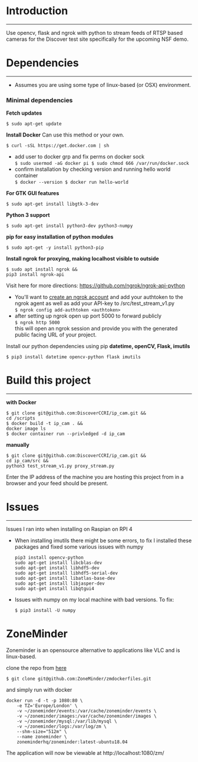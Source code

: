 # Introduction
---
Use opencv, flask and ngrok with python to stream feeds
of RTSP based cameras for the Discover test site specifically for the 
upcoming NSF demo.

# Dependencies
---
- Assumes you are using some type of linux-based (or OSX) environment. 

### Minimal dependencies
**Fetch updates**
```
$ sudo apt-get update
```

**Install Docker**
Can use this method or your own. 
```
$ curl -sSL https://get.docker.com | sh
```
- add user to docker grp and fix perms on docker sock <br>
        ```
        $ sudo usermod -aG docker pi
        $ sudo chmod 666 /var/run/docker.sock 
        ``` <br>
- confirm installation by checking version and running hello world container <br>
        ```
        $ docker --version
        $ docker run hello-world
        ``` <br>

**For GTK GUI features**
```
$ sudo apt-get install libgtk-3-dev
```

**Python 3 support**
```
$ sudo apt-get install python3-dev python3-numpy
```

**pip for easy installation of python modules**
```
$ sudo apt-get -y install python3-pip
```
**Install ngrok for proxying, making localhost visible to outside**
```
$ sudo apt install ngrok &&
pip3 install ngrok-api
```
Visit here for more directions: https://github.com/ngrok/ngrok-api-python
- You'll want to [create an ngrok account](https://dashboard.ngrok.com/get-started/setup) and 
add your authtoken to the ngrok agent as well as add your API-key to /src/test_stream_v1.py <br>
        ```
        $ ngrok config add-authtoken <authtoken>
        ``` <br>
- after setting up ngrok open up port 5000 to forward publicly <br>
        ```
        $ ngrok http 5000
        ``` <br>
this will open an ngrok session and provide you with the generated public facing
URL of your project.

Install our python dependencies using pip
**datetime, openCV, Flask, imutils**
```
$ pip3 install datetime opencv-python flask imutils
```

# Build this project
---
**with Docker**
```
$ git clone git@github.com:DiscoverCCRI/ip_cam.git &&
cd /scripts 
$ docker build -t ip_cam . &&
docker image ls
$ docker container run --privledged -d ip_cam
```
**manually**
```
$ git clone git@github.com:DiscoverCCRI/ip_cam.git &&
cd ip_cam/src &&
python3 test_stream_v1.py proxy_stream.py
```
Enter the IP address of the machine you are hosting this project from in a browser
and your feed should be present. 

# Issues
---
Issues I ran into when installing on Raspian on RPI 4
  - When installing imutils there might be some errors, to fix I installed
  these packages and fixed some various issues with numpy
    ```
    pip3 install opencv-python
    sudo apt-get install libcblas-dev
    sudo apt-get install libhdf5-dev
    sudo apt-get install libhdf5-serial-dev
    sudo apt-get install libatlas-base-dev
    sudo apt-get install libjasper-dev 
    sudo apt-get install libqtgui4 
    ```
  - Issues with numpy on my local machine with bad versions. To fix:
    ```
    $ pip3 install -U numpy
    ```
    
# ZoneMinder
Zoneminder is an opensource alternative to applications like VLC and is linux-based. 

clone the repo from [here](https://github.com/ZoneMinder/zmdockerfiles)
```
$ git clone git@github.com:ZoneMinder/zmdockerfiles.git
```
and simply run with docker
```
docker run -d -t -p 1080:80 \
    -e TZ='Europe/London' \
    -v ~/zoneminder/events:/var/cache/zoneminder/events \
    -v ~/zoneminder/images:/var/cache/zoneminder/images \
    -v ~/zoneminder/mysql:/var/lib/mysql \
    -v ~/zoneminder/logs:/var/log/zm \
    --shm-size="512m" \
    --name zoneminder \
    zoneminderhq/zoneminder:latest-ubuntu18.04
```
The application will now be viewable at http://localhost:1080/zm/


